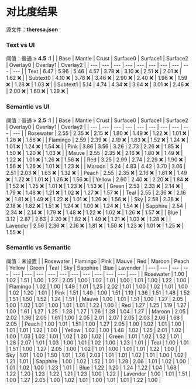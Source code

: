 # 对比度结果
源文件：**theresa.json**

### Text vs UI
阈值：普通 ≥ **4.5** :1
|  | Base | Mantle | Crust | Surface0 | Surface1 | Surface2 | Overlay0 | Overlay1 | Overlay2 |
| --- | --- | --- | --- | --- | --- | --- | --- | --- | --- |
| Text | 6.47 | 5.96 | 5.46 | 4.57 | 3.78 ❌ | 3.10 ❌ | 2.51 ❌ | 2.01 ❌ | 1.62 ❌ |
| Subtext0 | 4.10 ❌ | 3.78 ❌ | 3.46 ❌ | 2.90 ❌ | 2.40 ❌ | 1.96 ❌ | 1.59 ❌ | 1.28 ❌ | 1.03 ❌ |
| Subtext1 | 5.14 | 4.74 | 4.34 ❌ | 3.64 ❌ | 3.01 ❌ | 2.46 ❌ | 2.00 ❌ | 1.60 ❌ | 1.29 ❌ |

### Semantic vs UI
阈值：普通 ≥ **2.5** :1
|  | Base | Mantle | Crust | Surface0 | Surface1 | Surface2 | Overlay0 | Overlay1 | Overlay2 |
| --- | --- | --- | --- | --- | --- | --- | --- | --- | --- |
| Rosewater | 2.55 | 2.35 ❌ | 2.15 ❌ | 1.80 ❌ | 1.49 ❌ | 1.22 ❌ | 1.01 ❌ | 1.26 ❌ | 1.56 ❌ |
| Flamingo | 2.59 | 2.39 ❌ | 2.19 ❌ | 1.83 ❌ | 1.52 ❌ | 1.24 ❌ | 1.01 ❌ | 1.24 ❌ | 1.54 ❌ |
| Pink | 3.86 | 3.56 | 3.26 | 2.73 | 2.26 ❌ | 1.85 ❌ | 1.50 ❌ | 1.20 ❌ | 1.03 ❌ |
| Mauve | 2.55 | 2.35 ❌ | 2.16 ❌ | 1.80 ❌ | 1.49 ❌ | 1.22 ❌ | 1.01 ❌ | 1.26 ❌ | 1.56 ❌ |
| Red | 3.25 | 2.99 | 2.74 | 2.29 ❌ | 1.90 ❌ | 1.56 ❌ | 1.26 ❌ | 1.01 ❌ | 1.23 ❌ |
| Maroon | 5.24 | 4.83 | 4.42 | 3.70 | 3.06 | 2.51 | 2.03 ❌ | 1.63 ❌ | 1.32 ❌ |
| Peach | 2.55 | 2.35 ❌ | 2.16 ❌ | 1.81 ❌ | 1.49 ❌ | 1.22 ❌ | 1.01 ❌ | 1.26 ❌ | 1.56 ❌ |
| Yellow | 2.60 | 2.40 ❌ | 2.20 ❌ | 1.84 ❌ | 1.52 ❌ | 1.25 ❌ | 1.01 ❌ | 1.23 ❌ | 1.53 ❌ |
| Green | 2.53 | 2.33 ❌ | 2.14 ❌ | 1.79 ❌ | 1.48 ❌ | 1.21 ❌ | 1.02 ❌ | 1.27 ❌ | 1.57 ❌ |
| Teal | 2.55 | 2.36 ❌ | 2.16 ❌ | 1.81 ❌ | 1.49 ❌ | 1.22 ❌ | 1.01 ❌ | 1.26 ❌ | 1.56 ❌ |
| Sky | 2.58 | 2.38 ❌ | 2.18 ❌ | 1.82 ❌ | 1.51 ❌ | 1.24 ❌ | 1.00 ❌ | 1.24 ❌ | 1.54 ❌ |
| Sapphire | 2.54 | 2.34 ❌ | 2.14 ❌ | 1.79 ❌ | 1.48 ❌ | 1.22 ❌ | 1.02 ❌ | 1.26 ❌ | 1.57 ❌ |
| Blue | 3.12 | 2.87 | 2.63 | 2.20 ❌ | 1.82 ❌ | 1.49 ❌ | 1.21 ❌ | 1.03 ❌ | 1.28 ❌ |
| Lavender | 2.56 | 2.36 ❌ | 2.16 ❌ | 1.81 ❌ | 1.50 ❌ | 1.23 ❌ | 1.01 ❌ | 1.25 ❌ | 1.55 ❌ |

### Semantic vs Semantic
阈值：未设置
|  | Rosewater | Flamingo | Pink | Mauve | Red | Maroon | Peach | Yellow | Green | Teal | Sky | Sapphire | Blue | Lavender |
| --- | --- | --- | --- | --- | --- | --- | --- | --- | --- | --- | --- | --- | --- | --- |
| Rosewater | 1.00 | 1.02 | 1.51 | 1.00 | 1.27 | 2.05 | 1.00 | 1.02 | 1.01 | 1.00 | 1.01 | 1.00 | 1.22 | 1.00 |
| Flamingo | 1.02 | 1.00 | 1.49 | 1.01 | 1.25 | 2.02 | 1.01 | 1.00 | 1.02 | 1.01 | 1.00 | 1.02 | 1.20 | 1.01 |
| Pink | 1.51 | 1.49 | 1.00 | 1.51 | 1.19 | 1.36 | 1.51 | 1.48 | 1.52 | 1.51 | 1.50 | 1.52 | 1.24 | 1.51 |
| Mauve | 1.00 | 1.01 | 1.51 | 1.00 | 1.27 | 2.05 | 1.00 | 1.02 | 1.01 | 1.00 | 1.01 | 1.01 | 1.22 | 1.00 |
| Red | 1.27 | 1.25 | 1.19 | 1.27 | 1.00 | 1.61 | 1.27 | 1.25 | 1.28 | 1.27 | 1.26 | 1.28 | 1.04 | 1.27 |
| Maroon | 2.05 | 2.02 | 1.36 | 2.05 | 1.61 | 1.00 | 2.05 | 2.01 | 2.07 | 2.05 | 2.03 | 2.06 | 1.68 | 2.05 |
| Peach | 1.00 | 1.01 | 1.51 | 1.00 | 1.27 | 2.05 | 1.00 | 1.02 | 1.01 | 1.00 | 1.01 | 1.01 | 1.22 | 1.00 |
| Yellow | 1.02 | 1.00 | 1.48 | 1.02 | 1.25 | 2.01 | 1.02 | 1.00 | 1.03 | 1.02 | 1.01 | 1.02 | 1.20 | 1.02 |
| Green | 1.01 | 1.02 | 1.52 | 1.01 | 1.28 | 2.07 | 1.01 | 1.03 | 1.00 | 1.01 | 1.02 | 1.00 | 1.23 | 1.01 |
| Teal | 1.00 | 1.01 | 1.51 | 1.00 | 1.27 | 2.05 | 1.00 | 1.02 | 1.01 | 1.00 | 1.01 | 1.01 | 1.22 | 1.00 |
| Sky | 1.01 | 1.00 | 1.50 | 1.01 | 1.26 | 2.03 | 1.01 | 1.01 | 1.02 | 1.01 | 1.00 | 1.02 | 1.21 | 1.01 |
| Sapphire | 1.00 | 1.02 | 1.52 | 1.01 | 1.28 | 2.06 | 1.01 | 1.02 | 1.00 | 1.01 | 1.02 | 1.00 | 1.23 | 1.01 |
| Blue | 1.22 | 1.20 | 1.24 | 1.22 | 1.04 | 1.68 | 1.22 | 1.20 | 1.23 | 1.22 | 1.21 | 1.23 | 1.00 | 1.22 |
| Lavender | 1.00 | 1.01 | 1.51 | 1.00 | 1.27 | 2.05 | 1.00 | 1.02 | 1.01 | 1.00 | 1.01 | 1.01 | 1.22 | 1.00 |
